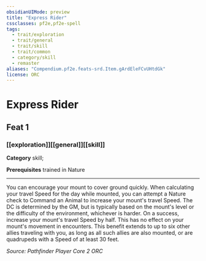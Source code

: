 ```yaml
---
obsidianUIMode: preview
title: "Express Rider"
cssclasses: pf2e,pf2e-spell
tags:
  - trait/exploration
  - trait/general
  - trait/skill
  - trait/common
  - category/skill
  - remaster
aliases: "Compendium.pf2e.feats-srd.Item.gArdEleFCvUHtdGk"
license: ORC
---
```

# Express Rider
## Feat 1
### [[exploration]][[general]][[skill]]

**Category** skill; 



**Prerequisites** trained in Nature
* * *
You can encourage your mount to cover ground quickly. When calculating your travel Speed for the day while mounted, you can attempt a Nature check to Command an Animal to increase your mount's travel Speed. The DC is determined by the GM, but is typically based on the mount's level or the difficulty of the environment, whichever is harder. On a success, increase your mount's travel Speed by half. This has no effect on your mount's movement in encounters. This benefit extends to up to six other allies traveling with you, as long as all such allies are also mounted, or are quadrupeds with a Speed of at least 30 feet.

*Source: Pathfinder Player Core 2*
*ORC*
